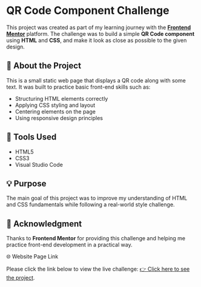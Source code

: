 # QR Code Component Challenge

This project was created as part of my learning journey with the **[Frontend Mentor](https://www.frontendmentor.io)** platform.
The challenge was to build a simple **QR Code component** using **HTML** and **CSS**, and make it look as close as possible to the given design.

## 🧠 About the Project

This is a small static web page that displays a QR code along with some text.
It was built to practice basic front-end skills such as:

* Structuring HTML elements correctly
* Applying CSS styling and layout
* Centering elements on the page
* Using responsive design principles

## 🚀 Tools Used

* HTML5
* CSS3
* Visual Studio Code

## 💡 Purpose

The main goal of this project was to improve my understanding of HTML and CSS fundamentals while following a real-world style challenge.

## 🙌 Acknowledgment

Thanks to **Frontend Mentor** for providing this challenge and helping me practice front-end development in a practical way.

🌐 Website Page Link

Please click the link below to view the live challenge:
[👉 Click here to see the project](https://samiimaali.github.io/git.test/
).
